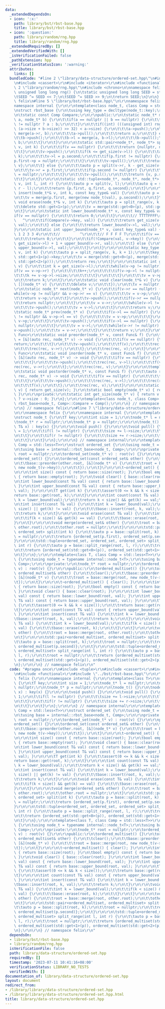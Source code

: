 ```yaml
---
data:
  _extendedDependsOn:
  - icon: ':x:'
    path: library/bst/rbst-base.hpp
    title: library/bst/rbst-base.hpp
  - icon: ':question:'
    path: library/random/rng.hpp
    title: library/random/rng.hpp
  _extendedRequiredBy: []
  _extendedVerifiedWith: []
  _isVerificationFailed: false
  _pathExtension: hpp
  _verificationStatusIcon: ':warning:'
  attributes:
    links: []
  bundledCode: "#line 2 \"library/data-structure/ordered-set.hpp\"\n#include <tuple>\r\
    \n#include <cassert>\r\n#include <iterator>\r\n#include <functional>\r\n#line\
    \ 2 \"library/random/rng.hpp\"\n#include <chrono>\n\nnamespace felix {\n\ninline\
    \ unsigned long long rng() {\n\tstatic unsigned long long SEED = std::chrono::steady_clock::now().time_since_epoch().count();\n\
    \tSEED ^= SEED << 7;\n\tSEED ^= SEED >> 9;\n\treturn SEED;\n}\n\n} // namespace\
    \ felix\n#line 5 \"library/bst/rbst-base.hpp\"\n\r\nnamespace felix {\r\n\r\n\
    namespace internal {\r\n\r\ntemplate<class node_t, class Comp = std::less<decltype(node_t::key)>>\r\
    \nstruct rbst_base {\r\n\tusing key_type = decltype(node_t::key);\r\n\r\nprivate:\r\
    \n\tstatic const Comp Compare;\r\n\r\npublic:\r\n\tstatic node_t* merge(node_t*\
    \ a, node_t* b) {\r\n\t\tif(a == nullptr || b == nullptr) {\r\n\t\t\treturn a\
    \ != nullptr ? a : b;\r\n\t\t}\r\n\t\tif((int) (((unsigned int) rng() * 1LL *\
    \ (a->size + b->size)) >> 32) < a->size) {\r\n\t\t\ta->push();\r\n\t\t\ta->r =\
    \ merge(a->r, b);\r\n\t\t\ta->pull();\r\n\t\t\treturn a;\r\n\t\t} else {\r\n\t\
    \t\tb->push();\r\n\t\t\tb->l = merge(a, b->l);\r\n\t\t\tb->pull();\r\n\t\t\treturn\
    \ b;\r\n\t\t}\r\n\t}\r\n\r\n\tstatic std::pair<node_t*, node_t*> split(node_t*\
    \ v, int k) {\r\n\t\tif(v == nullptr) {\r\n\t\t\treturn {nullptr, nullptr};\r\n\
    \t\t}\r\n\t\tv->push();\r\n\t\tif(k <= get_size(v->l)) {\r\n\t\t\tauto p = split(v->l,\
    \ k);\r\n\t\t\tv->l = p.second;\r\n\t\t\tif(p.first != nullptr) {\r\n\t\t\t\t\
    p.first->p = nullptr;\r\n\t\t\t}\r\n\t\t\tv->pull();\r\n\t\t\treturn {p.first,\
    \ v};\r\n\t\t} else {\r\n\t\t\tauto p = split(v->r, k - get_size(v->l) - 1);\r\
    \n\t\t\tv->r = p.first;\r\n\t\t\tif(p.second != nullptr) {\r\n\t\t\t\tp.second->p\
    \ = nullptr;\r\n\t\t\t}\r\n\t\t\tv->pull();\r\n\t\t\treturn {v, p.second};\r\n\
    \t\t}\r\n\t}\r\n\r\n\tstatic std::tuple<node_t*, node_t*, node_t*> split_range(node_t*\
    \ v, int l, int r) {\r\n\t\tauto p = split(v, l);\r\n\t\tauto q = split(p.second,\
    \ r - l);\r\n\t\treturn {p.first, q.first, q.second};\r\n\t}\r\n\r\n\tstatic void\
    \ insert(node_t*& v, int k, const key_type& val) {\r\n\t\tauto p = split(v, k);\r\
    \n\t\tv = merge(p.first, merge(new node_t(val), p.second));\r\n\t}\r\n\r\n\tstatic\
    \ void erase(node_t*& v, int k) {\r\n\t\tauto p = split_range(v, k, k + 1);\r\n\
    \t\tdelete std::get<1>(p);\r\n\t\tv = merge(std::get<0>(p), std::get<2>(p));\r\
    \n\t}\r\n\r\n\tstatic int lower_bound(node_t* v, const key_type& val) {\r\n\t\t\
    if(v == nullptr) {\r\n\t\t\treturn 0;\r\n\t\t}\r\n\t\t// TTTTFFFF\r\n\t\t//  \
    \   ^\r\n\t\tif(Compare(v->key, val)) {\r\n\t\t\treturn get_size(v->l) + 1 + lower_bound(v->r,\
    \ val);\r\n\t\t} else {\r\n\t\t\treturn lower_bound(v->l, val);\r\n\t\t}\r\n\t\
    }\r\n\r\n\tstatic int upper_bound(node_t* v, const key_type& val) {\r\n\t\t//\
    \ 1 2 3 3 4\r\n\t\t//         ^\r\n\t\t// F F F F T\r\n\t\tif(v == nullptr) {\r\
    \n\t\t\treturn 0;\r\n\t\t}\r\n\t\tif(!Compare(val, v->key)) {\r\n\t\t\treturn\
    \ get_size(v->l) + 1 + upper_bound(v->r, val);\r\n\t\t} else {\r\n\t\t\treturn\
    \ upper_bound(v->l, val);\r\n\t\t}\r\n\t}\r\n\r\n\tstatic key_type get(node_t*&\
    \ v, int k) {\r\n\t\tauto p = split_range(v, k, k + 1);\r\n\t\tkey_type res =\
    \ std::get<1>(p)->key;\r\n\t\tv = merge(std::get<0>(p), merge(std::get<1>(p),\
    \ std::get<2>(p)));\r\n\t\treturn res;\r\n\t}\r\n\r\n\tstatic int get_index(node_t*\
    \ v) {\r\n\t\tint k = get_size(v->l);\r\n\t\twhile(v->p != nullptr) {\r\n\t\t\t\
    if(v == v->p->r) {\r\n\t\t\t\tk++;\r\n\t\t\t\tif(v->p->l != nullptr) {\r\n\t\t\
    \t\t\tk += v->p->l->size;\r\n\t\t\t\t}\r\n\t\t\t}\r\n\t\t\tv = v->p;\r\n\t\t}\r\
    \n\t\treturn k;\r\n\t}\r\n\r\n\tstatic void clear(node_t*& v) {\r\n\t\tpostorder(v,\
    \ [](node_t* v) {\r\n\t\t\tdelete v;\r\n\t\t});\r\n\t\tv = nullptr;\r\n\t}\r\n\
    \r\n\tstatic node_t* next(node_t* v) {\r\n\t\tif(v->r == nullptr) {\r\n\t\t\t\
    while(v->p != nullptr && v->p->r == v) {\r\n\t\t\t\tv = v->p;\r\n\t\t\t}\r\n\t\
    \t\treturn v->p;\r\n\t\t}\r\n\t\tv->push();\r\n\t\tif(v->r == nullptr) {\r\n\t\
    \t\treturn nullptr;\r\n\t\t}\r\n\t\tv = v->r;\r\n\t\twhile(v->l != nullptr) {\r\
    \n\t\t\tv->push();\r\n\t\t\tv = v->l;\r\n\t\t}\r\n\t\treturn v;\r\n\t}\r\n\r\n\
    \tstatic node_t* prev(node_t* v) {\r\n\t\tif(v->l == nullptr) {\r\n\t\t\twhile(v->p\
    \ != nullptr && v->p->l == v) {\r\n\t\t\t\tv = v->p;\r\n\t\t\t}\r\n\t\t\treturn\
    \ v->p;\r\n\t\t}\r\n\t\tv->push();\r\n\t\tif(v->l == nullptr) {\r\n\t\t\treturn\
    \ nullptr;\r\n\t\t}\r\n\t\tv = v->l;\r\n\t\twhile(v->r != nullptr) {\r\n\t\t\t\
    v->push();\r\n\t\t\tv = v->r;\r\n\t\t}\r\n\t\treturn v;\r\n\t}\r\n\r\n\ttemplate<class\
    \ Func>\r\n\tstatic void preorder(node_t* v, const Func& f) {\r\n\t\tauto rec\
    \ = [&](auto rec, node_t* v) -> void {\r\n\t\t\tif(v == nullptr) {\r\n\t\t\t\t\
    return;\r\n\t\t\t}\r\n\t\t\tv->push();\r\n\t\t\tf(v);\r\n\t\t\trec(rec, v->l);\r\
    \n\t\t\trec(rec, v->r);\r\n\t\t};\r\n\t\trec(rec, v);\r\n\t}\r\n\r\n\ttemplate<class\
    \ Func>\r\n\tstatic void inorder(node_t* v, const Func& f) {\r\n\t\tauto rec =\
    \ [&](auto rec, node_t* v) -> void {\r\n\t\t\tif(v == nullptr) {\r\n\t\t\t\treturn;\r\
    \n\t\t\t}\r\n\t\t\tv->push();\r\n\t\t\trec(rec, v->l);\r\n\t\t\tf(v);\r\n\t\t\t\
    rec(rec, v->r);\r\n\t\t};\r\n\t\trec(rec, v);\r\n\t}\r\n\r\n\ttemplate<class Func>\r\
    \n\tstatic void postorder(node_t* v, const Func& f) {\r\n\t\tauto rec = [&](auto\
    \ rec, node_t* v) -> void {\r\n\t\t\tif(v == nullptr) {\r\n\t\t\t\treturn;\r\n\
    \t\t\t}\r\n\t\t\tv->push();\r\n\t\t\trec(rec, v->l);\r\n\t\t\trec(rec, v->r);\r\
    \n\t\t\tf(v);\r\n\t\t};\r\n\t\trec(rec, v);\r\n\t}\r\n\r\n\tstatic int size(node_t*\
    \ v) { return get_size(v); }\r\n\tstatic bool empty(node_t* v) { return v == nullptr;\
    \ }\r\n\r\nprivate:\r\n\tstatic int get_size(node_t* v) { return v != nullptr\
    \ ? v->size : 0; }\r\n};\r\n\r\ntemplate<class node_t, class Comp> const Comp\
    \ rbst_base<node_t, Comp>::Compare = Comp();\r\n\r\n} // namespace internal\r\n\
    \r\n} // namespace felix\r\n#line 7 \"library/data-structure/ordered-set.hpp\"\
    \n\r\nnamespace felix {\r\n\r\nnamespace internal {\r\n\r\ntemplate<class T>\r\
    \nstruct node_t {\r\n\tT key;\r\n\tint size = 1;\r\n\tnode_t* l = nullptr;\r\n\
    \tnode_t* r = nullptr;\r\n\tnode_t* p = nullptr;\r\n\r\n\tnode_t() {}\r\n\tnode_t(const\
    \ T& x) : key(x) {}\r\n\r\n\tvoid push() {}\r\n\r\n\tvoid pull() {\r\n\t\tsize\
    \ = 1;\r\n\t\tif(l != nullptr) {\r\n\t\t\tsize += l->size;\r\n\t\t\tl->p = this;\r\
    \n\t\t}\r\n\t\tif(r != nullptr) {\r\n\t\t\tsize += r->size;\r\n\t\t\tr->p = this;\r\
    \n\t\t}\r\n\t}\r\n};\r\n\r\n} // namespace internal\r\n\r\ntemplate<class T, class\
    \ Comp = std::less<T>>\r\nstruct ordered_set {\r\n\tusing node_t = typename internal::node_t<T>;\r\
    \n\tusing base = internal::rbst_base<node_t, Comp>;\r\n\r\nprivate:\r\n\tnode_t*\
    \ root = nullptr;\r\n\tordered_set(node_t* v) : root(v) {}\r\n\r\npublic:\r\n\t\
    ordered_set() {}\r\n\tordered_set(const ordered_set& other) {\r\n\t\tclear();\r\
    \n\t\tbase::preorder(other.root, [&](node_t* v) {\r\n\t\t\troot = base::merge(root,\
    \ new node_t(v->key));\r\n\t\t});\r\n\t}\r\n\r\n\t~ordered_set() { clear(); }\r\
    \n\r\n\tint size() const { return base::size(root); }\r\n\tbool empty() const\
    \ { return base::empty(root); }\r\n\tvoid clear() { base::clear(root); }\r\n\r\
    \n\tint lower_bound(const T& val) const { return base::lower_bound(root, val);\
    \ }\r\n\tint upper_bound(const T& val) const { return base::upper_bound(root,\
    \ val); }\r\n\r\n\tT get(int k) {\r\n\t\tassert(0 <= k && k < size());\r\n\t\t\
    return base::get(root, k);\r\n\t}\r\n\r\n\tint count(const T& val) {\r\n\t\tint\
    \ k = lower_bound(val);\r\n\t\treturn k < size() && get(k) == val;\r\n\t}\r\n\r\
    \n\tint insert(const T& val) {\r\n\t\tint k = lower_bound(val);\r\n\t\tif(k ==\
    \ size() || get(k) != val) {\r\n\t\t\tbase::insert(root, k, val);\r\n\t\t}\r\n\
    \t\treturn k;\r\n\t}\r\n\r\n\tvoid erase(const T& val) {\r\n\t\tint k = lower_bound(val);\r\
    \n\t\tif(k < size() && get(k) == val) {\r\n\t\t\tbase::erase(root, k);\r\n\t\t\
    }\r\n\t}\r\n\r\n\tvoid merge(ordered_set& other) {\r\n\t\troot = base::merge(root,\
    \ other.root);\r\n\t\tother.root = nullptr;\r\n\t}\r\n\r\n\tstd::pair<ordered_set,\
    \ ordered_set> split(int k) {\r\n\t\tauto p = base::split(root, k);\r\n\t\troot\
    \ = nullptr;\r\n\t\treturn {ordered_set(p.first), ordered_set(p.second)};\r\n\t\
    }\r\n\r\n\tstd::tuple<ordered_set, ordered_set, ordered_set> split_range(int l,\
    \ int r) {\r\n\t\tauto p = base::split_range(root, l, r);\r\n\t\troot = nullptr;\r\
    \n\t\treturn {ordered_set(std::get<0>(p)), ordered_set(std::get<1>(p)), ordered_set(std::get<2>(p))};\r\
    \n\t}\r\n};\r\n\r\ntemplate<class T, class Comp = std::less<T>>\r\nstruct ordered_multiset\
    \ {\r\n\tusing node_t = typename internal::node_t<T>;\r\n\tusing base = internal::rbst_base<node_t,\
    \ Comp>;\r\n\r\nprivate:\r\n\tnode_t* root = nullptr;\r\n\tordered_multiset(node_t*\
    \ v) : root(v) {}\r\n\r\npublic:\r\n\tordered_multiset() {}\r\n\tordered_multiset(const\
    \ ordered_multiset& other) {\r\n\t\tclear();\r\n\t\tbase::preorder(other.root,\
    \ [&](node_t* v) {\r\n\t\t\troot = base::merge(root, new node_t(v->key));\r\n\t\
    \t});\r\n\t}\r\n\r\n\t~ordered_multiset() { clear(); }\r\n\r\n\tint size() const\
    \ { return base::size(root); }\r\n\tbool empty() const { return base::empty(root);\
    \ }\r\n\tvoid clear() { base::clear(root); }\r\n\r\n\tint lower_bound(const T&\
    \ val) const { return base::lower_bound(root, val); }\r\n\tint upper_bound(const\
    \ T& val) const { return base::upper_bound(root, val); }\r\n\r\n\tT get(int k)\
    \ {\r\n\t\tassert(0 <= k && k < size());\r\n\t\treturn base::get(root, k);\r\n\
    \t}\r\n\r\n\tint count(const T& val) const { return upper_bound(val) - lower_bound(val);\
    \ }\r\n\r\n\tint insert(const T& val) {\r\n\t\tint k = lower_bound(val);\r\n\t\
    \tbase::insert(root, k, val);\r\n\t\treturn k;\r\n\t}\r\n\r\n\tvoid erase(const\
    \ T& val) {\r\n\t\tint k = lower_bound(val);\r\n\t\tif(k < size() && get(k) ==\
    \ val) {\r\n\t\t\tbase::erase(root, k);\r\n\t\t}\r\n\t}\r\n\r\n\tvoid merge(ordered_multiset&\
    \ other) {\r\n\t\troot = base::merge(root, other.root);\r\n\t\tother.root = nullptr;\r\
    \n\t}\r\n\r\n\tstd::pair<ordered_multiset, ordered_multiset> split(int k) {\r\n\
    \t\tauto p = base::split(root, k);\r\n\t\troot = nullptr;\r\n\t\treturn {ordered_multiset(p.first),\
    \ ordered_multiset(p.second)};\r\n\t}\r\n\r\n\tstd::tuple<ordered_multiset, ordered_multiset,\
    \ ordered_multiset> split_range(int l, int r) {\r\n\t\tauto p = base::split_range(root,\
    \ l, r);\r\n\t\troot = nullptr;\r\n\t\treturn {ordered_multiset(std::get<0>(p)),\
    \ ordered_multiset(std::get<1>(p)), ordered_multiset(std::get<2>(p))};\r\n\t}\r\
    \n};\r\n\r\n} // namespace felix\r\n"
  code: "#pragma once\r\n#include <tuple>\r\n#include <cassert>\r\n#include <iterator>\r\
    \n#include <functional>\r\n#include \"../bst/rbst-base.hpp\"\r\n\r\nnamespace\
    \ felix {\r\n\r\nnamespace internal {\r\n\r\ntemplate<class T>\r\nstruct node_t\
    \ {\r\n\tT key;\r\n\tint size = 1;\r\n\tnode_t* l = nullptr;\r\n\tnode_t* r =\
    \ nullptr;\r\n\tnode_t* p = nullptr;\r\n\r\n\tnode_t() {}\r\n\tnode_t(const T&\
    \ x) : key(x) {}\r\n\r\n\tvoid push() {}\r\n\r\n\tvoid pull() {\r\n\t\tsize =\
    \ 1;\r\n\t\tif(l != nullptr) {\r\n\t\t\tsize += l->size;\r\n\t\t\tl->p = this;\r\
    \n\t\t}\r\n\t\tif(r != nullptr) {\r\n\t\t\tsize += r->size;\r\n\t\t\tr->p = this;\r\
    \n\t\t}\r\n\t}\r\n};\r\n\r\n} // namespace internal\r\n\r\ntemplate<class T, class\
    \ Comp = std::less<T>>\r\nstruct ordered_set {\r\n\tusing node_t = typename internal::node_t<T>;\r\
    \n\tusing base = internal::rbst_base<node_t, Comp>;\r\n\r\nprivate:\r\n\tnode_t*\
    \ root = nullptr;\r\n\tordered_set(node_t* v) : root(v) {}\r\n\r\npublic:\r\n\t\
    ordered_set() {}\r\n\tordered_set(const ordered_set& other) {\r\n\t\tclear();\r\
    \n\t\tbase::preorder(other.root, [&](node_t* v) {\r\n\t\t\troot = base::merge(root,\
    \ new node_t(v->key));\r\n\t\t});\r\n\t}\r\n\r\n\t~ordered_set() { clear(); }\r\
    \n\r\n\tint size() const { return base::size(root); }\r\n\tbool empty() const\
    \ { return base::empty(root); }\r\n\tvoid clear() { base::clear(root); }\r\n\r\
    \n\tint lower_bound(const T& val) const { return base::lower_bound(root, val);\
    \ }\r\n\tint upper_bound(const T& val) const { return base::upper_bound(root,\
    \ val); }\r\n\r\n\tT get(int k) {\r\n\t\tassert(0 <= k && k < size());\r\n\t\t\
    return base::get(root, k);\r\n\t}\r\n\r\n\tint count(const T& val) {\r\n\t\tint\
    \ k = lower_bound(val);\r\n\t\treturn k < size() && get(k) == val;\r\n\t}\r\n\r\
    \n\tint insert(const T& val) {\r\n\t\tint k = lower_bound(val);\r\n\t\tif(k ==\
    \ size() || get(k) != val) {\r\n\t\t\tbase::insert(root, k, val);\r\n\t\t}\r\n\
    \t\treturn k;\r\n\t}\r\n\r\n\tvoid erase(const T& val) {\r\n\t\tint k = lower_bound(val);\r\
    \n\t\tif(k < size() && get(k) == val) {\r\n\t\t\tbase::erase(root, k);\r\n\t\t\
    }\r\n\t}\r\n\r\n\tvoid merge(ordered_set& other) {\r\n\t\troot = base::merge(root,\
    \ other.root);\r\n\t\tother.root = nullptr;\r\n\t}\r\n\r\n\tstd::pair<ordered_set,\
    \ ordered_set> split(int k) {\r\n\t\tauto p = base::split(root, k);\r\n\t\troot\
    \ = nullptr;\r\n\t\treturn {ordered_set(p.first), ordered_set(p.second)};\r\n\t\
    }\r\n\r\n\tstd::tuple<ordered_set, ordered_set, ordered_set> split_range(int l,\
    \ int r) {\r\n\t\tauto p = base::split_range(root, l, r);\r\n\t\troot = nullptr;\r\
    \n\t\treturn {ordered_set(std::get<0>(p)), ordered_set(std::get<1>(p)), ordered_set(std::get<2>(p))};\r\
    \n\t}\r\n};\r\n\r\ntemplate<class T, class Comp = std::less<T>>\r\nstruct ordered_multiset\
    \ {\r\n\tusing node_t = typename internal::node_t<T>;\r\n\tusing base = internal::rbst_base<node_t,\
    \ Comp>;\r\n\r\nprivate:\r\n\tnode_t* root = nullptr;\r\n\tordered_multiset(node_t*\
    \ v) : root(v) {}\r\n\r\npublic:\r\n\tordered_multiset() {}\r\n\tordered_multiset(const\
    \ ordered_multiset& other) {\r\n\t\tclear();\r\n\t\tbase::preorder(other.root,\
    \ [&](node_t* v) {\r\n\t\t\troot = base::merge(root, new node_t(v->key));\r\n\t\
    \t});\r\n\t}\r\n\r\n\t~ordered_multiset() { clear(); }\r\n\r\n\tint size() const\
    \ { return base::size(root); }\r\n\tbool empty() const { return base::empty(root);\
    \ }\r\n\tvoid clear() { base::clear(root); }\r\n\r\n\tint lower_bound(const T&\
    \ val) const { return base::lower_bound(root, val); }\r\n\tint upper_bound(const\
    \ T& val) const { return base::upper_bound(root, val); }\r\n\r\n\tT get(int k)\
    \ {\r\n\t\tassert(0 <= k && k < size());\r\n\t\treturn base::get(root, k);\r\n\
    \t}\r\n\r\n\tint count(const T& val) const { return upper_bound(val) - lower_bound(val);\
    \ }\r\n\r\n\tint insert(const T& val) {\r\n\t\tint k = lower_bound(val);\r\n\t\
    \tbase::insert(root, k, val);\r\n\t\treturn k;\r\n\t}\r\n\r\n\tvoid erase(const\
    \ T& val) {\r\n\t\tint k = lower_bound(val);\r\n\t\tif(k < size() && get(k) ==\
    \ val) {\r\n\t\t\tbase::erase(root, k);\r\n\t\t}\r\n\t}\r\n\r\n\tvoid merge(ordered_multiset&\
    \ other) {\r\n\t\troot = base::merge(root, other.root);\r\n\t\tother.root = nullptr;\r\
    \n\t}\r\n\r\n\tstd::pair<ordered_multiset, ordered_multiset> split(int k) {\r\n\
    \t\tauto p = base::split(root, k);\r\n\t\troot = nullptr;\r\n\t\treturn {ordered_multiset(p.first),\
    \ ordered_multiset(p.second)};\r\n\t}\r\n\r\n\tstd::tuple<ordered_multiset, ordered_multiset,\
    \ ordered_multiset> split_range(int l, int r) {\r\n\t\tauto p = base::split_range(root,\
    \ l, r);\r\n\t\troot = nullptr;\r\n\t\treturn {ordered_multiset(std::get<0>(p)),\
    \ ordered_multiset(std::get<1>(p)), ordered_multiset(std::get<2>(p))};\r\n\t}\r\
    \n};\r\n\r\n} // namespace felix\r\n"
  dependsOn:
  - library/bst/rbst-base.hpp
  - library/random/rng.hpp
  isVerificationFile: false
  path: library/data-structure/ordered-set.hpp
  requiredBy: []
  timestamp: '2023-07-11 10:41:16+08:00'
  verificationStatus: LIBRARY_NO_TESTS
  verifiedWith: []
documentation_of: library/data-structure/ordered-set.hpp
layout: document
redirect_from:
- /library/library/data-structure/ordered-set.hpp
- /library/library/data-structure/ordered-set.hpp.html
title: library/data-structure/ordered-set.hpp
---
```

